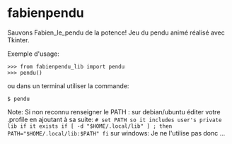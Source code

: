 
# fabienpendu
Sauvons Fabien_le_pendu de la potence!
Jeu du pendu animé réalisé avec Tkinter. 


Exemple d'usage:

    >>> from fabienpendu_lib import pendu
    >>> pendu()

ou dans un terminal utiliser la commande:
```
$ pendu
```
Note: Si non reconnu renseigner le PATH :
    sur debian/ubuntu éditer votre .profile en ajoutant à sa suite:
        ```
          # set PATH so it includes user's private lib if it exists
          if [ -d "$HOME/.local/lib" ] ; then
          PATH="$HOME/.local/lib:$PATH"
          fi
        ```
    sur windows:
        Je ne l'utilise pas donc ...

